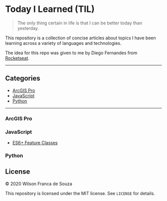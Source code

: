 # Today I Learned (TIL)
> The only thing certain in life is that I can be better today than yesterday.

This repository is a collection of concise articles about topics I have been learning across a variety of languages and technologies.

The idea for this repo was given to me by Diego Fernandes from [Rocketseat](https://rocketseat.com.br/).

---
## Categories

* [ArcGIS Pro](#arcgispro)
* [JavaScript](#javascript)
* [Python](#python)

---
### ArcGIS Pro


### JavaScript
- [ES6+ Feature Classes](javascript/es6plus_classes.md)

### Python


## License
&copy; 2020 Wilson Franca de Souza

This repository is licensed under the MIT license. See `LICENSE` for
details.